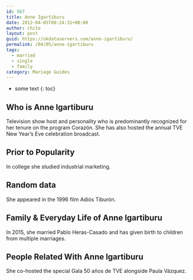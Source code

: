 ```yaml
---
id: 567
title: Anne Igartiburu
date: 2012-04-05T00:24:31+00:00
author: chito
layout: post
guid: https://ukdataservers.com/anne-igartiburu/
permalink: /04/05/anne-igartiburu  
tags:
  - married
  - single
  - family
category: Mariage Guides
---
```


* some text
{: toc}


## Who is  Anne Igartiburu
                  
                  
                  
Television show host and personality who is predominantly recognized for her tenure on the program Corazón. She has also hosted the annual TVE New Year&#8217;s Eve celebration broadcast.
                  
                
                
                
## Prior to Popularity 
                  
                  
                  
In college she studied industrial marketing.
                  
                
                
                
## Random data 
                  
                  
                  
She appeared in the 1996 film Adiós Tiburón. 
                  
                
                
                
## Family & Everyday Life of Anne Igartiburu
                  
                  
                  
In 2015, she married Pablo Heras-Casado and has given birth to children from multiple marriages. 
                  
                
                
                
## People Related With  Anne Igartiburu
                  
                  
                  
She co-hosted the special Gala 50 años de TVE alongside Paula Vázquez. 
                  
                
              
            
          
          
          
    
    
  
